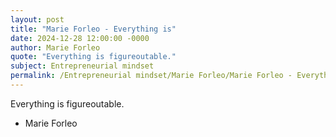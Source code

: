 ```yaml
---
layout: post
title: "Marie Forleo - Everything is"
date: 2024-12-28 12:00:00 -0000
author: Marie Forleo
quote: "Everything is figureoutable."
subject: Entrepreneurial mindset
permalink: /Entrepreneurial mindset/Marie Forleo/Marie Forleo - Everything is
---
```


Everything is figureoutable.

- Marie Forleo
